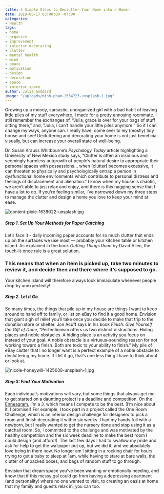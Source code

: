 ```yaml
---
title: 3 Simple Steps to Declutter Your Home into a Haven
date: 2019-06-17 03:00:00 -07:00
categories:
- Health
tags:
- home
- organize
- improvement
- interior decorating
- clutter
- mental health
- mind
- peace
- motivation
- design
- decoration
- space
- interior space
author: Julia Goddard
image: "/uploads/minh-pham-1534723-unsplash-1.jpg"
---
```


Growing up a moody, sarcastic, unorganized girl with a bad habit of leaving little piles of my stuff everywhere, I made for a pretty annoying roommate. I still remember the exchanges of, “Julia, grace is over for your bags of stuff sitting there,” and, “Julia, I can’t handle your little piles anymore.” So if I can change my ways, anyone can. I really have, come over to my (mostly) tidy house and see! Decluttering and decorating your home is not just beneficial visually, but can increase your overall state of well-being. 

Dr. Susan Krauss Whitbourne’s _Psychology Today_ article highlighting a University of New Mexico study says, “Clutter is often an insidious and seemingly harmless outgrowth of people’s natural desire to appropriate their personal spaces with possessions… when [clutter] becomes excessive, it can threaten to physically and psychologically entrap a person in dysfunctional home environments which contribute to personal distress and feelings of displacement and alienation.” I know when my house is chaotic, we aren’t able to just relax and enjoy, and there is this nagging sense that I have a lot to do. If you're feeling similar, I’ve narrowed down my three steps to manage the clutter and design a home you love to keep your mind at ease.

![content-pixie-1638022-unsplash.jpg](/uploads/content-pixie-1638022-unsplash.jpg)

##### Step 1. Set Up Your Methods for Paper Catching
 
Let’s face it - daily incoming paper accounts for so much clutter that ends up on the surfaces we use most — probably your kitchen table or kitchen island. As explained in the book _Getting Things Done_ by David Allen, the touch-it-once rule is a great solution. 

### This means that when an item is picked up, take two minutes to review it, and decide then and there where it’s supposed to go. 

Your kitchen island will therefore always look immaculate whenever people drop by unexpectedly!

##### Step 2. Let it Go

So many times, the things that pile up in my house are things I want to keep around to hand off to family, or list on eBay to find it a good home. Envision that giant sigh of relief you’ll take once you decide to make that trip to the donation store or shelter. Jon Acuff says in his book _Finish: Give Yourself the Gift of Done_, “Perfectionism offers us two distinct distractions: Hiding places and noble obstacles. A hiding place is an activity you focus on instead of your goal. A noble obstacle is a virtuous-sounding reason for not working toward a finish. Both are toxic to your ability to finish.” My pile of eBay clutter that I no longer want is a perfect example of a noble obstacle to decluttering my home. If I let it go, that’s one less thing I have to think about or look at.

![nicole-honeywill-1425008-unsplash-1.jpg](/uploads/nicole-honeywill-1425008-unsplash-1.jpg)

##### Step 3: Find Your Motivation

Each individual’s motivations will vary, but some things that always get me to get started on a daunting project is a deadline and competition. On the [Enneagram](https://yellowco.co/blog/2018/11/19/how-to-handle-conflict-enneagram-type/), I’m a 3, which means I compete to be the best. (I’m nice about it, I promise!) For example, I took part in a project called the One Room Challenge, which is an interior design challenge for designers to pick a room and finish decorating it within six weeks. I had my hands full with a newborn, but I really wanted to get the nursery done and stop using it as a catchall room. So, I committed to the challenge and was motivated by the healthy competition and the six week deadline to make the best room I could design (and afford!). The last few days I had to swallow my pride and ask for help to get the wallpaper put up, but we did it, and we absolutely love being in there now. No longer am I sitting in a rocking chair for hours trying to get a baby to sleep at 1am, while having to stare at bare walls, the clutter of unpacked boxes, and bags of random stuff to go through. 

Envision that dream space you’ve been wanting or emotionally needing, and know that if this messy gal could go from having a depressing apartment (and personality) where no one wanted to visit, to creating an oasis at home that my family and guests relax in, you can too.